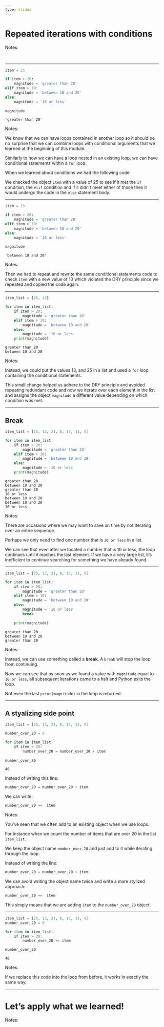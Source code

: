 ```yaml
---
type: slides
---
```


# Repeated iterations with conditions

Notes:

<br>

---

``` python
item = 25 

if item > 20:
    magnitude = 'greater than 20'
elif item > 10:
    magnitude = 'between 10 and 20'
else:
    magnitude = '10 or less'
 
magnitude
```

```out
'greater than 20'
```

Notes:

We know that we can have loops contained in another loop so it should be
no surprise that we can combine loops with conditional arguments that we
learned at the beginning of this module.

Similarly to how we can have a loop nested in an existing loop, we can
have conditional statements within a `for` loop.

When we learned about conditions we had the following code.

We checked the object `item` with a value of 25 to see if it met the
`if` condition, the `elif` condition and if it didn’t meet either of
those then it would undergo the code in the `else` statement body.

---

``` python
item = 13 

if item > 20:
    magnitude = 'greater than 20'
elif item > 10:
    magnitude = 'between 10 and 20'
else:
    magnitude = '10 or less'
 
magnitude
```

```out
'between 10 and 20'
```

Notes:

Then we had to repeat and rewrite the same conditional statements code
to check `item` with a new value of 13 which violated the DRY principle
since we repeated and copied the code again.

---

``` python
item_list = [25, 13]

for item in item_list:
    if item > 20:
        magnitude = 'greater than 20'
    elif item > 10:
        magnitude = 'between 10 and 20'
    else:
        magnitude = '10 or less'
    print(magnitude)
```

```out
greater than 20
between 10 and 20
```

Notes:

Instead, we could put the values 13, and 25 in a list and used a `for`
loop containing the conditional statements.

This small change helped us adhere to the DRY principle and avoided
repeating redundant code and now we iterate over each element in the
list and assigns the object `magnitude` a different value depending on
which condition was met.

---

## Break

``` python
item_list = [25, 13, 21, 8, 17, 11, 4]

for item in item_list:
    if item > 20:
        magnitude = 'greater than 20'
    elif item > 10:
        magnitude = 'between 10 and 20'
    else:
        magnitude = '10 or less'
    print(magnitude)
```

```out
greater than 20
between 10 and 20
greater than 20
10 or less
between 10 and 20
between 10 and 20
10 or less
```

Notes:

There are occasions where we may want to save on time by not iterating
over an entire sequence.

Perhaps we only need to find one number that is `10 or less` in a list.

We can see that even after we located a number that is 10 or less, the
loop continues until it reaches the last element. If we have a very
large list, it’s inefficient to continue searching for something we have
already found.

---

``` python
item_list = [25, 13, 21, 8, 17, 11, 4]

for item in item_list:
    if item > 20:
        magnitude = 'greater than 20'
    elif item > 10:
        magnitude = 'between 10 and 20'
    else:
        magnitude = '10 or less'
        break
        
    print(magnitude)
```

```out
greater than 20
between 10 and 20
greater than 20
```

Notes:

Instead, we can use something called a **break**. A `break` will stop
the loop from continuing.

Now we can see that as soon as we found a value with `magnitude` equal
to `10 or less`, all subsequent iterations came to a halt and Python
exits the loop.

Not even the last `print(magnitude)` in the loop is returned.

---

## A styalizing side point

``` python
item_list = [25, 13, 21, 8, 17, 11, 4]
```

``` python
number_over_20 = 0

for item in item_list:
    if item > 20:
        number_over_20 = number_over_20 + item
        
number_over_20
```

```out
46
```

Instead of writing this line:

``` python
number_over_20 = number_over_20 + item
```

We can write:

``` python
number_over_20 +=  item
```

Notes:

You’ve seen that we often add to an existing object when we use loops.

For instance when we count the number of items that are over 20 in the
list `item_list`.

We keep the object name `number_over_20` and just add to it while
iterating through the loop.

Instead of writing the line:

``` python
number_over_20 = number_over_20 + item
```

We can avoid writing the object name twice and write a more stylized
approach:

``` python
number_over_20 +=  item
```

This simply means that we are adding `item` to the `number_over_20`
object.

---

``` python
item_list = [25, 13, 21, 8, 17, 11, 4]
number_over_20 = 0

for item in item_list:
    if item > 20:
        number_over_20 += item

number_over_20
```

```out
46
```

Notes:

If we replace this code into the loop from before, it works in exactly
the same way.

---

# Let’s apply what we learned\!

Notes:

<br>
